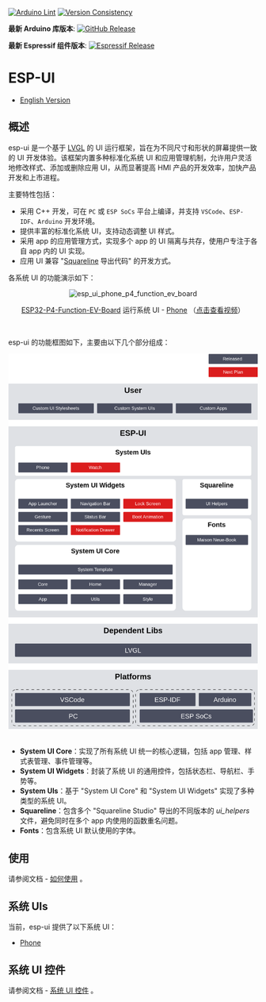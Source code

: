 [![Arduino Lint](https://github.com/espressif/esp-ui/actions/workflows/arduino_lint.yml/badge.svg)](https://github.com/espressif/esp-ui/actions/workflows/arduino_lint.yml) [![Version Consistency](https://github.com/espressif/esp-ui/actions/workflows/check_lib_versions.yml/badge.svg)](https://github.com/espressif/esp-ui/actions/workflows/check_lib_versions.yml)

**最新 Arduino 库版本**: [![GitHub Release](https://img.shields.io/github/v/release/espressif/esp-ui)](https://github.com/espressif/esp-ui/releases)

**最新 Espressif 组件版本**: [![Espressif Release](https://components.espressif.com/components/espressif/esp-ui/badge.svg)](https://components.espressif.com/components/espressif/esp-ui)

# ESP-UI

* [English Version](./README.md)

## 概述

esp-ui 是一个基于 [LVGL](https://github.com/lvgl/lvgl) 的 UI 运行框架，旨在为不同尺寸和形状的屏幕提供一致的 UI 开发体验。该框架内置多种标准化系统 UI 和应用管理机制，允许用户灵活地修改样式、添加或删除应用 UI，从而显著提高 HMI 产品的开发效率，加快产品开发和上市进程。

主要特性包括：

- 采用 C++ 开发，可在 `PC` 或 `ESP SoCs` 平台上编译，并支持 `VSCode`、`ESP-IDF`、`Arduino` 开发环境。
- 提供丰富的标准化系统 UI，支持动态调整 UI 样式。
- 采用 app 的应用管理方式，实现多个 app 的 UI 隔离与共存，使用户专注于各自 app 内的 UI 实现。
- 应用 UI 兼容 "[Squareline](https://squareline.io/) 导出代码" 的开发方式。

各系统 UI 的功能演示如下：

<p align="center">
<img src="https://dl.espressif.com/AE/esp-dev-kits/esp_ui_phone_p4_function_ev_board_1024_600_2.gif" alt ="esp_ui_phone_p4_function_ev_board">
</p>

<p align="center">
<a href="https://docs.espressif.com/projects/esp-dev-kits/zh_CN/latest/esp32p4/esp32-p4-function-ev-board/index.html">ESP32-P4-Function-EV-Board</a> 运行系统 UI - <a href="./docs/system_ui_phone_CN.md">Phone</a>
（<a href="https://dl.espressif.com/AE/esp-dev-kits/esp_ui_phone_demo_1024_600_compress.mp4">点击查看视频</a>）
</p>
<br>

esp-ui 的功能框图如下，主要由以下几个部分组成：

<div align="center"><img src="docs/_static/readme/block_diagram.png" alt ="block_diagram" width="600"></div>
<br>

- **System UI Core**：实现了所有系统 UI 统一的核心逻辑，包括 app 管理、样式表管理、事件管理等。
- **System UI Widgets**：封装了系统 UI 的通用控件，包括状态栏、导航栏、手势等。
- **System UIs**：基于 "System UI Core" 和 "System UI Widgets" 实现了多种类型的系统 UI。
- **Squareline**：包含多个 "Squareline Studio" 导出的不同版本的 *ui_helpers* 文件，避免同时在多个 app 内使用的函数重名问题。
- **Fonts**：包含系统 UI 默认使用的字体。

## 使用

请参阅文档 - [如何使用](./docs/how_to_use_CN.md) 。

## 系统 UIs

当前，esp-ui 提供了以下系统 UI：

- [Phone](./docs/system_ui_phone_CN.md)

## 系统 UI 控件

请参阅文档 - [系统 UI 控件](./docs/system_ui_widgets_CN.md) 。
